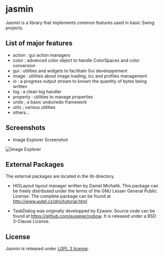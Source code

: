 # jasmin

Jasmin is a library that implements common features used in basic Swing projects.

## List of major features

* action : gui action managers 
* color : advanced color object to handle ColorSpaces and color conversion
* gui : utilities and widgets to facilitate Gui developpement
* image : utilities about image loading, icc and profiles management 
* io : a progress output stream to known the quantity of bytes being written
* log : a clean log handler
* property : utilities to manage properties 
* undo ; a basic undo/redo framework
* utils ; various utilities 
* others...

## Screenshots

* Image Explorer Screenshot

![Image Explorer](https://github.com/mandev/jasmin/wiki/images/jasmin_01.png)

##  External Packages

The external packages are located in the lib directory.

* HIGLayout layout manager written by Daniel Michalik. This package can be freely distributed under the terms of the GNU Lesser General Public License. The complete package can be found at http://www.autel.cz/dmi/tutorial.html

* TaskDialog was originally developped by Ezware. Source code can be found at https://github.com/eugener/oxbow. It is released under a BSD 3-Clause License.

## License

Jasmin is released under [LGPL 3 license](https://www.gnu.org/licenses/lgpl-3.0.en.html).

